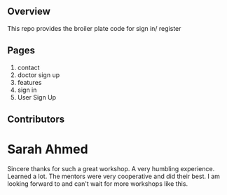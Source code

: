 ## Overview
This repo provides the broiler plate code for sign in/ register

## Pages
1. contact
2. doctor sign up
3. features
4. sign in
5. User Sign Up

## Contributors
# Sarah Ahmed
Sincere thanks for such a great workshop. A very humbling experience. Learned a lot. The mentors were very cooperative and did their best. I am looking forward to and can't wait for more workshops like this.